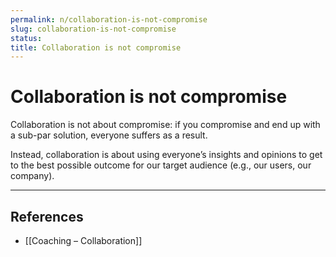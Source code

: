 ```yaml
---
permalink: n/collaboration-is-not-compromise
slug: collaboration-is-not-compromise
status: 
title: Collaboration is not compromise
---
```

# Collaboration is not compromise

Collaboration is not about compromise: if you compromise and end up with a sub-par solution, everyone suffers as a result.

Instead, collaboration is about using everyone’s insights and opinions to get to the best possible outcome for our target audience (e.g., our users, our company).

---

## References

- [[Coaching – Collaboration]]
